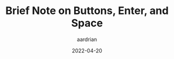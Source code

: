 ---
author: aardrian
date: 2022-04-20
permalink: false
tags:
  - accessibility
target_url: https://adrianroselli.com/2022/04/brief-note-on-buttons-enter-and-space.html
title: Brief Note on Buttons, Enter, and Space
---